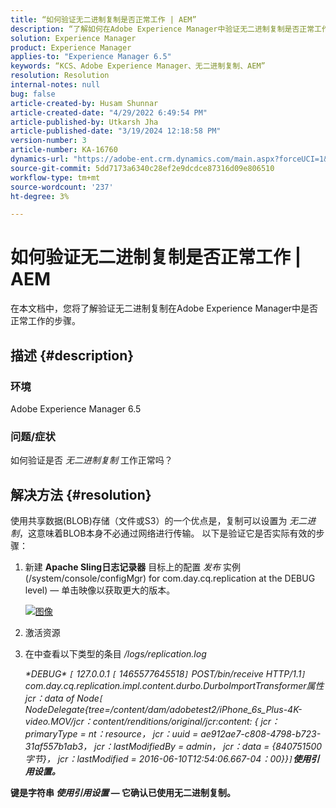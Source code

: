 ```yaml
---
title: “如何验证无二进制复制是否正常工作 | AEM”
description: “了解如何在Adobe Experience Manager中验证无二进制复制是否正常工作。”
solution: Experience Manager
product: Experience Manager
applies-to: "Experience Manager 6.5"
keywords: “KCS、Adobe Experience Manager、无二进制复制、AEM”
resolution: Resolution
internal-notes: null
bug: false
article-created-by: Husam Shunnar
article-created-date: "4/29/2022 6:49:54 PM"
article-published-by: Utkarsh Jha
article-published-date: "3/19/2024 12:18:58 PM"
version-number: 3
article-number: KA-16760
dynamics-url: "https://adobe-ent.crm.dynamics.com/main.aspx?forceUCI=1&pagetype=entityrecord&etn=knowledgearticle&id=5df78e22-edc7-ec11-a7b6-0022480a1d64"
source-git-commit: 5dd7173a6340c28ef2e9dcdce87316d09e806510
workflow-type: tm+mt
source-wordcount: '237'
ht-degree: 3%

---
```


# 如何验证无二进制复制是否正常工作 | AEM


在本文档中，您将了解验证无二进制复制在Adobe Experience Manager中是否正常工作的步骤。

## 描述 {#description}


### <b>环境</b>

Adobe Experience Manager 6.5



### <b>问题/症状</b>

如何验证是否 *无二进制复制* 工作正常吗？


## 解决方法 {#resolution}


使用共享数据(BLOB)存储（文件或S3）的一个优点是，复制可以设置为 *无二进制*，这意味着BLOB本身不必通过网络进行传输。 以下是验证它是否实际有效的步骤：

1. 新建 <b>Apache Sling日志记录器</b> 目标上的配置 *发布* 实例(/system/console/configMgr) for com.day.cq.replication at the DEBUG level) — 单击映像以获取更大的版本。<br>

   [![图像](https://64.media.tumblr.com/7399cc8fc96a1bb17456e9aff2af2999/tumblr_inline_p9j3kgHl8K1r414c2_500.png)](https://href.li/?http://jayan.kandathil.ca/CQ-OPS/aem62/LoggingLogger-Replication.png)
2. 激活资源


3. 在中查看以下类型的条目 */logs/replication.log*

   *\*DEBUG\* `[` 127.0.0.1 `[` 1465577645518`]`  POST/bin/receive HTTP/1.1`]`  com.day.cq.replication.impl.content.durbo.DurboImportTransformer属性jcr：data of Node`[` NodeDelegate{tree=/content/dam/adobetest2/iPhone_6s_Plus-4K-video.MOV/jcr：content/renditions/original/jcr:content: { jcr：primaryType = nt：resource， jcr：uuid = ae912ae7-c808-4798-b723-31af557b1ab3， jcr：lastModifiedBy = admin， jcr：data = {840751500字节}， jcr：lastModified = 2016-06-10T12:54:06.667-04：00}}`]`<b>使用引用设置。*


键是字符串 *使用引用设置* — 它确认已使用无二进制复制。


